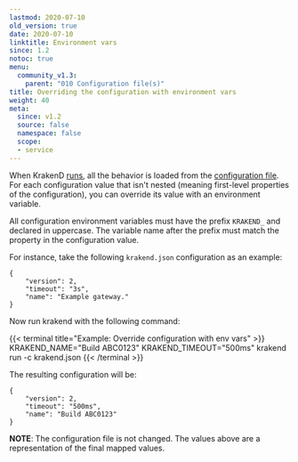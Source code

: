 ```yaml
---
lastmod: 2020-07-10
old_version: true
date: 2020-07-10
linktitle: Environment vars
since: 1.2
notoc: true
menu:
  community_v1.3:
    parent: "010 Configuration file(s)"
title: Overriding the configuration with environment vars
weight: 40
meta:
  since: v1.2
  source: false
  namespace: false
  scope:
  - service
---
```

When KrakenD [runs](/docs/v1.3/commands/run/), all the behavior is loaded from the [configuration file](/docs/v1.3/configuration/structure/). For each configuration value that isn't nested (meaning first-level properties of the configuration), you can override its value with an environment variable.

All configuration environment variables must have the prefix `KRAKEND_` and declared in uppercase. The variable name after the prefix must match the property in the configuration value.

For instance, take the following `krakend.json` configuration as an example:

    {
        "version": 2,
        "timeout": "3s",
        "name": "Example gateway."
    }

Now run krakend with the following command:

{{< terminal title="Example: Override configuration with env vars" >}}
KRAKEND_NAME="Build ABC0123" KRAKEND_TIMEOUT="500ms" krakend run -c krakend.json
{{< /terminal >}}

The resulting configuration will be:

    {
        "version": 2,
        "timeout": "500ms",
        "name": "Build ABC0123"
    }

**NOTE**: The configuration file is not changed. The values above are a representation of the final mapped values.
